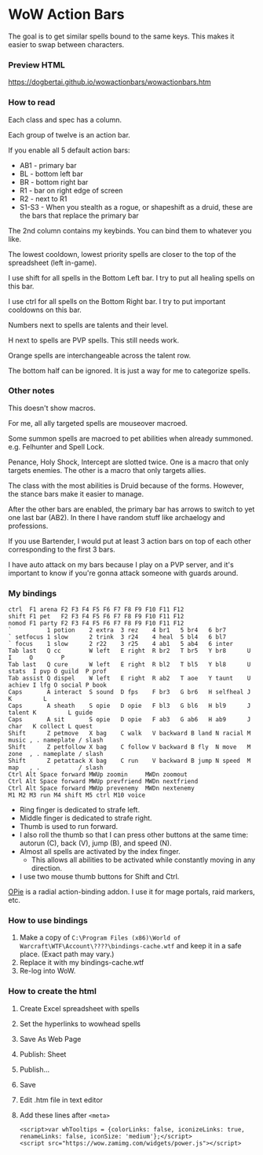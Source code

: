# WoW Action Bars

The goal is to get similar spells bound to the same keys. This makes it easier to swap between characters.

### Preview HTML
https://dogbertai.github.io/wowactionbars/wowactionbars.htm

### How to read

Each class and spec has a column.

Each group of twelve is an action bar.

If you enable all 5 default action bars:

* AB1 - primary bar
* BL - bottom left bar
* BR - bottom right bar
* R1 - bar on right edge of screen
* R2 - next to R1
* S1-S3 - When you stealth as a rogue, or shapeshift as a druid, these are the bars that replace the primary bar

The 2nd column contains my keybinds. You can bind them to whatever you like.

The lowest cooldown, lowest priority spells are closer to the top of the spreadsheet (left in-game).

I use shift for all spells in the Bottom Left bar. I try to put all healing spells on this bar.

I use ctrl for all spells on the Bottom Right bar. I try to put important cooldowns on this bar.

Numbers next to spells are talents and their level.

H next to spells are PVP spells. This still needs work.

Orange spells are interchangeable across the talent row.

The bottom half can be ignored. It is just a way for me to categorize spells.

### Other notes

This doesn't show macros.

For me, all ally targeted spells are mouseover macroed.

Some summon spells are macroed to pet abilities when already summoned. e.g. Felhunter and Spell Lock.

Penance, Holy Shock, Intercept are slotted twice. One is a macro that only targets enemies. The other is a macro that only targets allies.

The class with the most abilities is Druid because of the forms. However, the stance bars make it easier to manage.

After the other bars are enabled, the primary bar has arrows to switch to yet one last bar (AB2). In there I have random stuff like archaelogy and professions.

If you use Bartender, I would put at least 3 action bars on top of each other corresponding to the first 3 bars.

I have auto attack on my bars because I play on a PVP server, and it's important to know if you're gonna attack someone with guards around.

### My bindings

    ctrl  F1 arena F2 F3 F4 F5 F6 F7 F8 F9 F10 F11 F12
    shift F1 pet   F2 F3 F4 F5 F6 F7 F8 F9 F10 F11 F12
    nomod F1 party F2 F3 F4 F5 F6 F7 F8 F9 F10 F11 F12
    `          1 potion    2 extra  3 rez    4 br1   5 br4   6 br7
    ` setfocus 1 slow      2 trink  3 r24    4 heal  5 bl4   6 bl7
    ` focus    1 slow      2 r22    3 r25    4 ab1   5 ab4   6 inter
    Tab last   Q cc        W left   E right  R br2   T br5   Y br8      U        I     O        P
    Tab last   Q cure      W left   E right  R bl2   T bl5   Y bl8      U stats  I pvp O guild  P prof
    Tab assist Q dispel    W left   E right  R ab2   T aoe   Y taunt    U achiev I lfg O social P book
    Caps       A interact  S sound  D fps    F br3   G br6   H selfheal J        K         L
    Caps       A sheath    S opie   D opie   F bl3   G bl6   H bl9      J talent K         L guide
    Caps       A sit       S opie   D opie   F ab3   G ab6   H ab9      J char   K collect L quest
    Shift      Z petmove   X bag    C walk   V backward B land N racial M music , . nameplate / slash
    Shift      Z petfollow X bag    C follow V backward B fly  N move   M zone  , . nameplate / slash
    Shift      Z petattack X bag    C run    V backward B jump N speed  M map   , .           / slash
    Ctrl Alt Space forward MWUp zoomin     MWDn zoomout
    Ctrl Alt Space forward MWUp prevfriend MWDn nextfriend
    Ctrl Alt Space forward MWUp prevenemy  MWDn nextenemy
    M1 M2 M3 run M4 shift M5 ctrl M10 voice

* Ring finger is dedicated to strafe left.
* Middle finger is dedicated to strafe right.
* Thumb is used to run forward.
* I also roll the thumb so that I can press other buttons at the same time: autorun (C), back (V), jump (B), and speed (N).
* Almost all spells are activated by the index finger.
    * This allows all abilities to be activated while constantly moving in any direction.
* I use two mouse thumb buttons for Shift and Ctrl.

[OPie](https://wow.curseforge.com/projects/opie) is a radial action-binding addon. I use it for mage portals, raid markers, etc.

### How to use bindings

1. Make a copy of `C:\Program Files (x86)\World of Warcraft\WTF\Account\????\bindings-cache.wtf` and keep it in a safe place. (Exact path may vary.)
2. Replace it with my bindings-cache.wtf
3. Re-log into WoW.

### How to create the html

1. Create Excel spreadsheet with spells
2. Set the hyperlinks to wowhead spells
3. Save As Web Page
4. Publish: Sheet
5. Publish...
6. Save
7. Edit .htm file in text editor
8. Add these lines after `<meta>`

       <script>var whTooltips = {colorLinks: false, iconizeLinks: true, renameLinks: false, iconSize: 'medium'};</script>
       <script src="https://wow.zamimg.com/widgets/power.js"></script>
